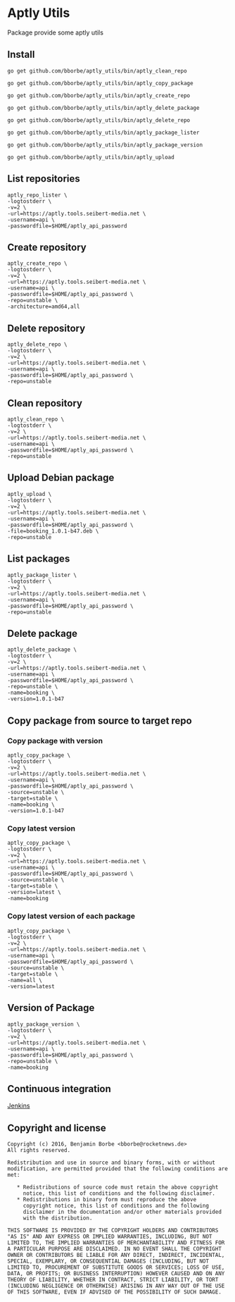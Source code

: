 # Aptly Utils

Package provide some aptly utils

## Install

`go get github.com/bborbe/aptly_utils/bin/aptly_clean_repo`

`go get github.com/bborbe/aptly_utils/bin/aptly_copy_package`

`go get github.com/bborbe/aptly_utils/bin/aptly_create_repo`

`go get github.com/bborbe/aptly_utils/bin/aptly_delete_package`

`go get github.com/bborbe/aptly_utils/bin/aptly_delete_repo`

`go get github.com/bborbe/aptly_utils/bin/aptly_package_lister`

`go get github.com/bborbe/aptly_utils/bin/aptly_package_version`

`go get github.com/bborbe/aptly_utils/bin/aptly_upload`

## List repositories

```
aptly_repo_lister \
-logtostderr \
-v=2 \
-url=https://aptly.tools.seibert-media.net \
-username=api \
-passwordfile=$HOME/aptly_api_password
```

## Create repository

```
aptly_create_repo \
-logtostderr \
-v=2 \
-url=https://aptly.tools.seibert-media.net \
-username=api \
-passwordfile=$HOME/aptly_api_password \
-repo=unstable \
-architecture=amd64,all
```

## Delete repository

```
aptly_delete_repo \
-logtostderr \
-v=2 \
-url=https://aptly.tools.seibert-media.net \
-username=api \
-passwordfile=$HOME/aptly_api_password \
-repo=unstable
```

## Clean repository

```
aptly_clean_repo \
-logtostderr \
-v=2 \
-url=https://aptly.tools.seibert-media.net \
-username=api \
-passwordfile=$HOME/aptly_api_password \
-repo=unstable
```

## Upload Debian package

```
aptly_upload \
-logtostderr \
-v=2 \
-url=https://aptly.tools.seibert-media.net \
-username=api \
-passwordfile=$HOME/aptly_api_password \
-file=booking_1.0.1-b47.deb \
-repo=unstable
```

## List packages

```
aptly_package_lister \
-logtostderr \
-v=2 \
-url=https://aptly.tools.seibert-media.net \
-username=api \
-passwordfile=$HOME/aptly_api_password \
-repo=unstable
```

## Delete package

```
aptly_delete_package \
-logtostderr \
-v=2 \
-url=https://aptly.tools.seibert-media.net \
-username=api \
-passwordfile=$HOME/aptly_api_password \
-repo=unstable \
-name=booking \
-version=1.0.1-b47
```

## Copy package from source to target repo

### Copy package with version

```
aptly_copy_package \
-logtostderr \
-v=2 \
-url=https://aptly.tools.seibert-media.net \
-username=api \
-passwordfile=$HOME/aptly_api_password \
-source=unstable \
-target=stable \
-name=booking \
-version=1.0.1-b47
```

### Copy latest version

```
aptly_copy_package \
-logtostderr \
-v=2 \
-url=https://aptly.tools.seibert-media.net \
-username=api \
-passwordfile=$HOME/aptly_api_password \
-source=unstable \
-target=stable \
-version=latest \
-name=booking 
```

### Copy latest version of each package

```
aptly_copy_package \
-logtostderr \
-v=2 \
-url=https://aptly.tools.seibert-media.net \
-username=api \
-passwordfile=$HOME/aptly_api_password \
-source=unstable \
-target=stable \
-name=all \
-version=latest
```

## Version of Package

```
aptly_package_version \
-logtostderr \
-v=2 \
-url=https://aptly.tools.seibert-media.net \
-username=api \
-passwordfile=$HOME/aptly_api_password \
-repo=unstable \
-name=booking
```

## Continuous integration

[Jenkins](https://jenkins.benjamin-borbe.de/job/Go-Aptly-Utils/)

## Copyright and license

    Copyright (c) 2016, Benjamin Borbe <bborbe@rocketnews.de>
    All rights reserved.
    
    Redistribution and use in source and binary forms, with or without
    modification, are permitted provided that the following conditions are
    met:
    
       * Redistributions of source code must retain the above copyright
         notice, this list of conditions and the following disclaimer.
       * Redistributions in binary form must reproduce the above
         copyright notice, this list of conditions and the following
         disclaimer in the documentation and/or other materials provided
         with the distribution.

    THIS SOFTWARE IS PROVIDED BY THE COPYRIGHT HOLDERS AND CONTRIBUTORS
    "AS IS" AND ANY EXPRESS OR IMPLIED WARRANTIES, INCLUDING, BUT NOT
    LIMITED TO, THE IMPLIED WARRANTIES OF MERCHANTABILITY AND FITNESS FOR
    A PARTICULAR PURPOSE ARE DISCLAIMED. IN NO EVENT SHALL THE COPYRIGHT
    OWNER OR CONTRIBUTORS BE LIABLE FOR ANY DIRECT, INDIRECT, INCIDENTAL,
    SPECIAL, EXEMPLARY, OR CONSEQUENTIAL DAMAGES (INCLUDING, BUT NOT
    LIMITED TO, PROCUREMENT OF SUBSTITUTE GOODS OR SERVICES; LOSS OF USE,
    DATA, OR PROFITS; OR BUSINESS INTERRUPTION) HOWEVER CAUSED AND ON ANY
    THEORY OF LIABILITY, WHETHER IN CONTRACT, STRICT LIABILITY, OR TORT
    (INCLUDING NEGLIGENCE OR OTHERWISE) ARISING IN ANY WAY OUT OF THE USE
    OF THIS SOFTWARE, EVEN IF ADVISED OF THE POSSIBILITY OF SUCH DAMAGE.
